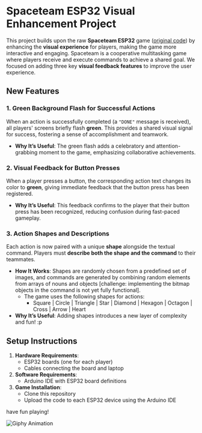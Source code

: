 # Spaceteam ESP32 Visual Enhancement Project

This project builds upon the raw **Spaceteam ESP32** game ([original code](https://github.com/ttseng/COMS3930-Fall2024/blob/main/Module%203/espaceteam.ino)) by enhancing the **visual experience** for players, making the game more interactive and engaging. Spaceteam is a cooperative multitasking game where players receive and execute commands to achieve a shared goal. We focused on adding three key **visual feedback features** to improve the user experience.

## New Features

### 1. **Green Background Flash for Successful Actions**

When an action is successfully completed (a `"DONE"` message is received), all players' screens briefly flash **green**. This provides a shared visual signal for success, fostering a sense of accomplishment and teamwork.

- **Why It’s Useful**: The green flash adds a celebratory and attention-grabbing moment to the game, emphasizing collaborative achievements.

### 2. **Visual Feedback for Button Presses**

When a player presses a button, the corresponding action text changes its color to **green**, giving immediate feedback that the button press has been registered.

- **Why It’s Useful**: This feedback confirms to the player that their button press has been recognized, reducing confusion during fast-paced gameplay.

### 3. **Action Shapes and Descriptions**

Each action is now paired with a unique **shape** alongside the textual command. Players must **describe both the shape and the command** to their teammates.

- **How It Works**: Shapes are randomly chosen from a predefined set of images, and commands are generated by combining random elements from arrays of nouns and objects [challenge: implementing the bitmap objects in the command is not yet fully functional].
    - The game uses the following shapes for actions:
        - Square | Circle | Triangle | Star | Diamond | Hexagon | Octagon | Cross | Arrow | Heart
- **Why It’s Useful**: Adding shapes introduces a new layer of complexity and fun! :p

## Setup Instructions

1. **Hardware Requirements**:
    - ESP32 boards (one for each player)
    - Cables connecting the board and laptop
2. **Software Requirements**:
    - Arduino IDE with ESP32 board definitions
3. **Game Installation**:
    - Clone this repository
    - Upload the code to each ESP32 device using the Arduino IDE

have fun playing!

![Giphy Animation](https://media.giphy.com/media/TshmwZLU276Sq65f7j/giphy.gif)

